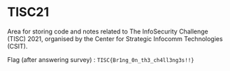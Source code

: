 # TISC21

Area for storing code and notes related to The InfoSecurity Challenge (TISC) 2021, organised by the Center for Strategic Infocomm Technologies (CSIT).

Flag (after answering survey) : `TISC{Br1ng_0n_th3_ch4ll3ng3s!!}`

